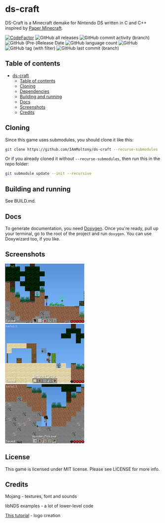# ds-craft

DS-Craft is a Minecraft demake for Nintendo DS written in C and C++ inspired by
[Paper Minecraft](https://scratch.mit.edu/projects/10128407/).

[![CodeFactor](https://www.codefactor.io/repository/github/iammoltony/ds-craft/badge/main)](https://www.codefactor.io/repository/github/iammoltony/ds-craft/overview/main)
![GitHub all releases](https://img.shields.io/github/downloads/IAmMoltony/ds-craft/total)
![GitHub commit activity (branch)](https://img.shields.io/github/commit-activity/w/IAmMoltony/ds-craft)
![GitHub (Pre-)Release Date](https://img.shields.io/github/release-date-pre/IAmMoltony/ds-craft)
![GitHub language count](https://img.shields.io/github/languages/count/IAmMoltony/ds-craft)
![GitHub](https://img.shields.io/github/license/IAmMoltony/ds-craft)
![GitHub tag (with filter)](https://img.shields.io/github/v/tag/IAmMoltony/ds-craft?label=latest%20version)
![GitHub last commit (branch)](https://img.shields.io/github/last-commit/IAmMoltony/ds-craft/main)

## Table of contents

- [ds-craft](#ds-craft)
  - [Table of contents](#table-of-contents)
  - [Cloning](#cloning)
  - [Dependencies](#dependencies)
  - [Building and running](#building-and-running)
  - [Docs](#docs)
  - [Screenshots](#screenshots)
  - [Credits](#credits)

## Cloning

Since this game uses submodules, you should clone it like this:

```bash
git clone https://github.com/IAmMoltony/ds-craft --recurse-submodules
```

Or if you already cloned it without `--recurse-submodules`, then run this in the
repo folder:

```bash
git submodule update --init --recursive
```

## Building and running

See BUILD.md.

## Docs

To generate documentation, you need [Doxygen](https://doxygen.nl).
Once you're ready, pull up your terminal, go to the root of the project and run
`doxygen`. You can use Doxywizard too, if you like.

## Screenshots

![Screenshot 1](./screenshots/shot1.png)
![Screenshot 2](./screenshots/shot2.png)
![Screenshot 3](./screenshots/shot3.png)

## License

This game is licensed under MIT license. Please see LICENSE for more info.

## Credits

Mojang - textures, font and sounds

libNDS examples - a lot of lower-level code

[This tutorial](https://www.youtube.com/watch?v=yb6QJl6mqf4) - logo creation
